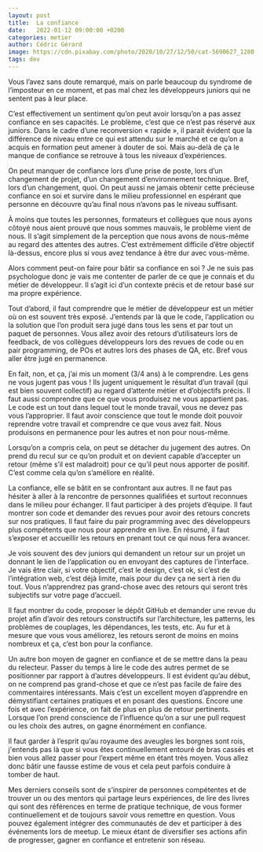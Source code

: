```yaml
---
layout: post
title:  La confiance
date:   2022-01-12 09:00:00 +0200
categories: metier
author: Cédric Gérard
image: https://cdn.pixabay.com/photo/2020/10/27/12/50/cat-5690627_1280.png
tags: dev
---
```


Vous l’avez sans doute remarqué, mais on parle beaucoup du syndrome de l’imposteur en ce moment, et pas mal chez les développeurs juniors qui ne sentent pas à leur place.

C’est effectivement un sentiment qu’on peut avoir lorsqu’on a pas assez confiance en ses capacités. Le problème, c’est que ce n’est pas réservé aux juniors. Dans le cadre d’une reconversion « rapide », il parait évident que la différence de niveau entre ce qui est attendu sur le marché et ce qu’on a acquis en formation peut amener à douter de soi. Mais au-delà de ça le manque de confiance se retrouve à tous les niveaux d’expériences.

On peut manquer de confiance lors d’une prise de poste, lors d’un changement de projet, d’un changement d’environnement technique. Bref, lors d’un changement, quoi. On peut aussi ne jamais obtenir cette précieuse confiance en soi et survire dans le milieu professionnel en espérant que personne en découvre qu’au final nous n’avons pas le niveau suffisant.

À moins que toutes les personnes, formateurs et collègues que nous ayons côtoyé nous aient prouvé que nous sommes mauvais, le problème vient de nous. Il s’agit simplement de la perception que nous avons de nous-même au regard des attentes des autres. C’est extrêmement difficile d’être objectif là-dessus, encore plus si vous avez tendance à être dur avec vous-même.

Alors comment peut-on faire pour bâtir sa confiance en soi ? Je ne suis pas psychologue donc je vais me contenter de parler de ce que je connais et du métier de développeur. Il s’agit ici d’un contexte précis et de retour basé sur ma propre expérience.

Tout d’abord, il faut comprendre que le métier de développeur est un métier où on est souvent très exposé. J’entends par là que le code, l’application ou la solution que l’on produit sera jugé dans tous les sens et par tout un paquet de personnes. Vous allez avoir des retours d’utilisateurs lors de feedback, de vos collègues développeurs lors des revues de code ou en pair programming, de POs et autres lors des phases de QA, etc. Bref vous aller être jugé en permanence.

En fait, non, et ça, j’ai mis un moment (3/4 ans) à le comprendre. Les gens ne vous jugent pas vous ! Ils jugent uniquement le résultat d’un travail (qui est bien souvent collectif) au regard d’attente métier et d’objectifs précis. Il faut aussi comprendre que ce que vous produisez ne vous appartient pas. Le code est un tout dans lequel tout le monde travail, vous ne devez pas vous l’approprier. Il faut avoir conscience que tout le monde doit pouvoir reprendre votre travail et comprendre ce que vous avez fait. Nous produisons en permanence pour les autres et non pour nous-même.

Lorsqu’on a compris cela, on peut se détacher du jugement des autres. On prend du recul sur ce qu’on produit et on devient capable d’accepter un retour (même s’il est maladroit) pour ce qu’il peut nous apporter de positif. C’est comme cela qu’on s’améliore en réalité.

La confiance, elle se bâtit en se confrontant aux autres. Il ne faut pas hésiter à aller à la rencontre de personnes qualifiées et surtout reconnues dans le milieu pour échanger. Il faut participer à des projets d’équipe. Il faut montrer son code et demander des revues pour avoir des retours concrets sur nos pratiques. Il faut faire du pair programming avec des développeurs plus compétents que nous pour apprendre en live. En résumé, il faut s’exposer et accueillir les retours en prenant tout ce qui nous fera avancer.

Je vois souvent des dev juniors qui demandent un retour sur un projet un donnant le lien de l’application ou en envoyant des captures de l’interface. Je vais être clair, si votre objectif, c’est le design, c’est ok, si c’est de l’intégration web, c’est déjà limite, mais pour du dev ça ne sert à rien du tout. Vous n’apprendrez pas grand-chose avec des retours qui seront très subjectifs sur votre page d’accueil.

Il faut montrer du code, proposer le dépôt GitHub et demander une revue du projet afin d’avoir des retours constructifs sur l’architecture, les patterns, les problèmes de couplages, les dépendances, les tests, etc. Au fur et à mesure que vous vous améliorez, les retours seront de moins en moins nombreux et ça, c’est bon pour la confiance.

Un autre bon moyen de gagner en confiance et de se mettre dans la peau du relecteur. Passer du temps à lire le code des autres permet de se positionner par rapport à d’autres développeurs. Il est évident qu’au début, on ne comprend pas grand-chose et que ce n’est pas facile de faire des commentaires intéressants. Mais c’est un excellent moyen d’apprendre en démystifiant certaines pratiques et en posant des questions. Encore une fois et avec l’expérience, on fait de plus en plus de retour pertinents. Lorsque l’on prend conscience de l’influence qu’on a sur une pull request ou les choix des autres, on gagne énormément en confiance.

Il faut garder à l’esprit qu’au royaume des aveugles les borgnes sont rois, j'entends pas là que si vous êtes continuellement entouré de bras cassés et bien vous allez passer pour l’expert même en étant très moyen. Vous allez donc bâtir une fausse estime de vous et cela peut parfois conduire à tomber de haut.

Mes derniers conseils sont de s’inspirer de personnes compétentes et de trouver un ou des mentors qui partage leurs expériences, de lire des livres qui sont des références en terme de pratique technique, de vous former continuellement et de toujours savoir vous remettre en question. Vous pouvez également intégrer des communautés de dev et participer à des événements lors de meetup. Le mieux étant de diversifier ses actions afin de progresser, gagner en confiance et entretenir son réseau.
